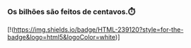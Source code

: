 ### Os bilhões são feitos de centavos.⏱️

 [!(https://img.shields.io/badge/HTML-239120?style=for-the-badge&logo=html5&logoColor=white)]
